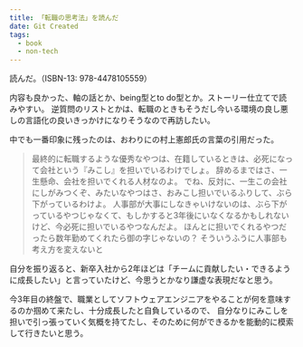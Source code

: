 ```yaml
---
title: 「転職の思考法」を読んだ
date: Git Created
tags:
  - book
  - non-tech
---
```


読んだ。（ISBN-13: 978-4478105559）


内容も良かった、軸の話とか、being型とto do型とか。ストーリー仕立てで読みやすい。
逆質問のリストとかは、転職のときもそうだし今いる環境の良し悪しの言語化の良いきっかけになりそうなので再訪したい。

中でも一番印象に残ったのは、おわりにの村上憲郎氏の言葉の引用だった。

> 最終的に転職するような優秀なやつは、在籍しているときは、必死になって会社という『みこし』を担いでいるわけでしょ。
> 辞めるまではさ、一生懸命、会社を担いでくれる人材なのよ。
> でね、反対に、一生この会社にしがみつくぞ、みたいなやつはさ、おみこし担いでいるふりして、ぶら下がっているわけよ。
> 人事部が大事にしなきゃいけないのは、ぶら下がっているやつじゃなくて、もしかすると3年後にいなくなるかもしれないけど、今必死に担いでいるやつなんだよ。
> ほんとに担いでくれるやつだったら数年勤めてくれたら御の字じゃないの？
> そういうふうに人事部も考え方を変えないと


自分を振り返ると、新卒入社から2年ほどは「チームに貢献したい・できるように成長したい」と言っていたけど、今思うとかなり謙虚な表現だなと思う。

今3年目の終盤で、職業としてソフトウェアエンジニアをやることが何を意味するのか掴めて来たし、十分成長したと自負しているので、
自分なりにみこしを担いで引っ張っていく気概を持てたし、そのために何ができるかを能動的に模索して行きたいと思う。

